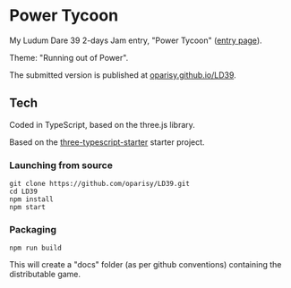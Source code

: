 # Power Tycoon

My Ludum Dare 39 2-days Jam entry, "Power Tycoon" ([entry page](https://ldjam.com/events/ludum-dare/39/$45406)).

Theme: "Running out of Power".

The submitted version is published at [oparisy.github.io/LD39](http://oparisy.github.io/LD39/).

## Tech

Coded in TypeScript, based on the three.js library.

Based on the [three-typescript-starter](https://github.com/pinqy520/three-typescript-starter) starter project.

### Launching from source

```shell
git clone https://github.com/oparisy/LD39.git
cd LD39
npm install
npm start
```

### Packaging

```shell
npm run build
```

This will create a "docs" folder (as per github conventions) containing the distributable game.
